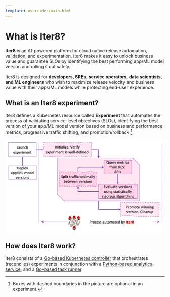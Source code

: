 ```yaml
---
template: overrides/main.html
---
```


# What is Iter8?

**Iter8** is an AI-powered platform for cloud native release automation, validation, and experimentation. Iter8 makes it easy to unlock business value and guarantee SLOs by identifying the best performing app/ML model version and rolling it out safely.

Iter8 is designed for **developers, SREs, service operators, data scientists, and ML engineers** who wish to maximize release velocity and business value with their apps/ML models while protecting end-user experience.

## What is an Iter8 experiment?
Iter8 defines a Kubernetes resource called **Experiment** that automates the process of validating service-level objectives (SLOs), identifying the best version of your app/ML model version based on business and performance metrics, progressive traffic shifting, and promotion/rollback.[^1]

![Process automated by an Iter8 experiment](../images/whatisiter8.png)

## How does Iter8 work?

Iter8 consists of a [Go-based Kubernetes controller](https://github.com/iter8-tools/etc3) that orchestrates (reconciles) experiments in conjunction with a [Python-based analytics service](https://github.com/iter8-tools/iter8-analytics), and a [Go-based task runner](https://github.com/iter8-tools/handler).

[^1]: Boxes with dashed boundaries in the picture are optional in an experiment.
